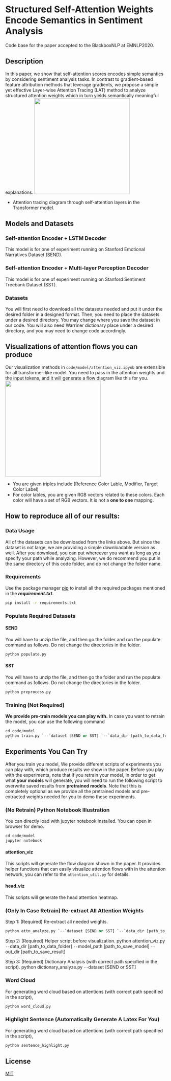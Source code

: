 # Structured Self-Attention Weights Encode Semantics in Sentiment Analysis
Code base for the paper accepted to the BlackboxNLP at EMNLP2020.

## Description
In this paper, we show that self-attention scores encodes simple semantics by considering sentiment analysis tasks. In contrast to gradient-based feature 
attribution methods that leverage gradients, we propose a simple yet effective Layer-wise Attention Tracing (LAT) method to analyze structured attention weights which in turn yields semantically meaningful explanations.
<img src="https://i.ibb.co/WcXBX81/lat-v1-4.png" width="300">
  - Attention tracing diagram through self-attention layers in the Transformer model.

## Models and Datasets

### Self-attention Encoder + LSTM Decoder
This model is for one of experiment running on Stanford Emotional Narratives Dataset (SEND).

### Self-attention Encoder + Multi-layer Perception Decoder 
This model is for one of experiment running on Stanford Sentiment Treebank Dataset (SST).

### Datasets
You will first need to download all the datasets needed and put it under the desired folder in a designed format. Then, you need to place the datasets under a desired directory. You may change where you save the dataset in our code. You will also need Warriner dictionary place under a desired directory, and you may need to change code accordingly.

## Visualizations of attention flows you can produce
Our visualization methods in `code/model/attention_viz.ipynb` are extensible for all transformer-like model. You need to pass in the attention weights and the input tokens, and it will generate a flow diagram like this for you.
<img src="https://i.ibb.co/zG2mFJy/tf-attn-tracing-v2-2.png" width="300">
  - You are given triples include (Reference Color Lable, Modifier, Target Color Label)
  - For color lables, you are given RGB vectors related to these colors. Each color will have a set of RGB vectors. It is not a **one to one** mapping.

## How to reproduce all of our results:

### Data Usage
All of the datasets can be downloaded from the links above. But since the dataset is not large, we are providing a simple downloadable version as well. After you download, you can put whereever you want as long as you specify your path while analyzing. However, we do recommend you put in the same directory of this code folder, and do not change the folder name.

### Requirements
Use the package manager [pip](https://pip.pypa.io/en/stable/) to install all the required packages mentioned in the ***requirement.txt***.
```bash
pip install -r requirements.txt
```

### Populate Required Datasets
#### SEND
You will have to unzip the file, and then go the folder and run the populate command as follows. Do not change the directories in the folder.
```bash
python populate.py
```

#### SST
You will have to unzip the file, and then go the folder and run the populate command as follows. Do not change the directories in the folder.
```bash
python preprocess.py
```

### Training (Not Required)
**We provide pre-train models you can play with.** In case you want to retrain the model, you can use the following command
```python
cd code/model
python train.py `--`dataset [SEND or SST] `--`data_dir [path_to_data_folder] `--`model_dir [path_to_save_model] `--`unit_test False
```

## Experiments You Can Try
After you train you model, We provide different scripts of experiments you can play with, which produce results we show in the paper. Before you play with the experiments, note that if you retrain your model, in order to get what **your models** will generate, you will need to run the following script to overwrite saved results from **pretrained models**. Note that this is completely optional as we provide all the pretrained models and pre-extracted weights needed for you to demo these experiments.

### (No Retrain) Python Notebook Illustration
You can directly load with jupyter notebook installed. You can open in browser for demo.
```python
cd code/model
jupyter notebook
```

#### attention_viz
This scripts will generate the flow diagram shown in the paper. It provides helper functions that can easily visualize attention flows with in the attention network, you can refer to the `attention_util.py` for details.

#### head_viz
This scripts will generate the head attention heatmap.

### (Only In Case Retrain) Re-extract All Attention Weights
Step 1: (Required) Re-extract all needed weights.
```python
python attn_analyze.py `--`dataset [SEND or SST] `--`data_dir [path_to_data_folder] `--`model_path [path_to_save_model] `--`out_dir [path_to_save_result]
```
Step 2: (Required) Helper script before visualization.
python attention_viz.py `--`data_dir [path_to_data_folder] `--`model_path [path_to_save_model] `--`out_dir [path_to_save_result]

Step 3: (Required) Dictionary Analysis (with correct path specified in the script).
python dictionary_analyze.py `--`dataset [SEND or SST]

### Word Cloud
For generating word cloud based on attentions (with correct path specified in the script),
```python
python word_cloud.py
```
### Highlight Sentence (Automatically Generate A Latex For You)
For generating word cloud based on attentions (with correct path specified in the script),
```python
python sentence_highlight.py
```

## License
[MIT](https://choosealicense.com/licenses/mit/)
